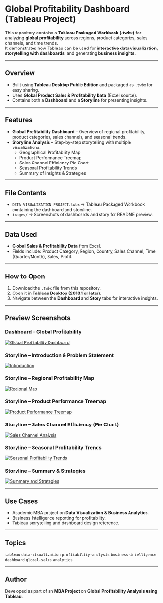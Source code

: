 #  Global Profitability Dashboard (Tableau Project)

This repository contains a **Tableau Packaged Workbook (.twbx)** for analyzing **global profitability** across regions, product categories, sales channels, and time trends.  
It demonstrates how Tableau can be used for **interactive data visualization**, **storytelling with dashboards**, and generating **business insights**.

---

##  Overview
- Built using **Tableau Desktop Public Edition** and packaged as `.twbx` for easy sharing.
- Uses **Global Product Sales & Profitability Data** (Excel source).
- Contains both a **Dashboard** and a **Storyline** for presenting insights.

---

##  Features
- **Global Profitability Dashboard** – Overview of regional profitability, product categories, sales channels, and seasonal trends.  
- **Storyline Analysis** – Step-by-step storytelling with multiple visualizations:  
  -  Geographical Profitability Map  
  -  Product Performance Treemap  
  -  Sales Channel Efficiency Pie Chart  
  -  Seasonal Profitability Trends  
  -  Summary of Insights & Strategies  

---

##  File Contents
- `DATA VISUALIZATION PROJECT.twbx` → Tableau Packaged Workbook containing the dashboard and storyline.  
- `images/` → Screenshots of dashboards and story for README preview.  

---

##  Data Used
- **Global Sales & Profitability Data** from Excel.  
- Fields include: Product Category, Region, Country, Sales Channel, Time (Quarter/Month), Sales, Profit.  

---

##  How to Open
1. Download the `.twbx` file from this repository.  
2. Open it in **Tableau Desktop (2018.1 or later)**.  
3. Navigate between the **Dashboard** and **Story** tabs for interactive insights.  

---

##  Preview Screenshots

###  Dashboard – Global Profitability
[![Global Profitability Dashboard](images/Screenshot%202025-09-18%20214922.png)](images/Screenshot%202025-09-18%20214922.png)

###  Storyline – Introduction & Problem Statement
[![Introduction](images/Screenshot%202025-09-18%20190106.png)](images/Screenshot%202025-09-18%20190106.png)

###  Storyline – Regional Profitability Map
[![Regional Map](images/Screenshot%202025-09-18%20190256.png)](images/Screenshot%202025-09-18%20190256.png)

###  Storyline – Product Performance Treemap
[![Product Performance Treemap](images/Screenshot%202025-09-18%20213027.png)](images/Screenshot%202025-09-18%20213027.png)

###  Storyline – Sales Channel Efficiency (Pie Chart)
[![Sales Channel Analysis](images/Screenshot%202025-09-18%20213047.png)](images/Screenshot%202025-09-18%20213047.png)

###  Storyline – Seasonal Profitability Trends
[![Seasonal Profitability Trends](images/Screenshot%202025-09-18%20213105.png)](images/Screenshot%202025-09-18%20213105.png)

###  Storyline – Summary & Strategies
[![Summary and Strategies](images/Screenshot%202025-09-18%20213117.png)](images/Screenshot%202025-09-18%20213117.png)

---

##  Use Cases
- Academic MBA project on **Data Visualization & Business Analytics**.  
- Business Intelligence reporting for profitability.  
- Tableau storytelling and dashboard design reference.  

---

##  Topics
`tableau` `data-visualization` `profitability-analysis` `business-intelligence` `dashboard` `global-sales` `analytics`

---

##  Author
Developed as part of an **MBA Project** on **Global Profitability Analysis using Tableau**.

